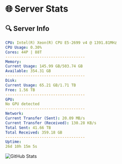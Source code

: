 # 🌐 Server Stats
## 🔍 Server Info
```yaml
CPU: Intel(R) Xeon(R) CPU E5-2699 v4 @ 1391.81MHz
CPU Usage: 0.30%
Cores: 44P | 88T
-----------------------------------
Memory:
Current Usage: 145.99 GB/503.74 GB
Available: 354.31 GB
-----------------------------------
Disk:
Current Usage: 65.21 GB/1.71 TB
Free: 1.56 TB
-----------------------------------
GPU:
No GPU detected
-----------------------------------
Network:
Current Transfer (Sent): 20.09 MB/s
Current Transfer (Received): 130.28 KB/s
Total Sent: 41.66 TB
Total Received: 359.18 GB
-----------------------------------
Uptime:
26d 10h 15m 5s
```
![GitHub Stats](https://img.shields.io/badge/Updated-2025-04-03_07:37:54-blue)